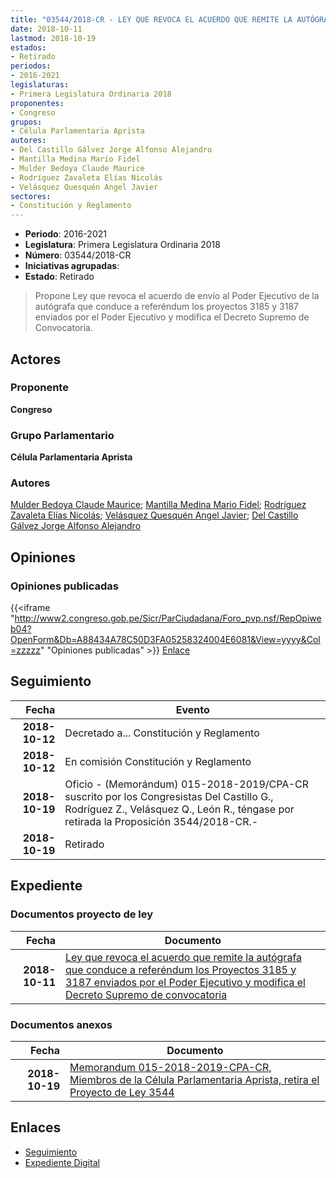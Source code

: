 ```yaml
---
title: "03544/2018-CR - LEY QUE REVOCA EL ACUERDO QUE REMITE LA AUTÓGRAFA QUE CONDUCE A REFERÉNDUM LOS PROYECTOS 3185 Y 3187 ENVIADOS POR EL PODER EJECUTIVO Y MODIFICA EL DECRETO SUPREMO DE CONVOCATORIA"
date: 2018-10-11
lastmod: 2018-10-19
estados:
- Retirado
periodos:
- 2016-2021
legislaturas:
- Primera Legislatura Ordinaria 2018
proponentes:
- Congreso
grupos:
- Célula Parlamentaria Aprista
autores:
- Del Castillo Gálvez Jorge Alfonso Alejandro
- Mantilla Medina Mario Fidel
- Mulder Bedoya Claude Maurice
- Rodríguez Zavaleta Elías Nicolás
- Velásquez Quesquén Angel Javier
sectores:
- Constitución y Reglamento
---
```

- **Periodo**: 2016-2021
- **Legislatura**: Primera Legislatura Ordinaria 2018
- **Número**: 03544/2018-CR
- **Iniciativas agrupadas**: 
- **Estado**: Retirado

> Propone Ley que revoca el acuerdo de envío al Poder Ejecutivo de la autógrafa que conduce a referéndum los proyectos 3185 y 3187 enviados por el Poder Ejecutivo y modifica el Decreto Supremo de Convocatoria.


## Actores

### Proponente

**Congreso**

### Grupo Parlamentario

**Célula Parlamentaria Aprista**

### Autores

[Mulder Bedoya Claude Maurice](mailto:mailto:mmulder@congreso.gob.pe); [Mantilla Medina Mario Fidel](mailto:mailto:mmantilla@congreso.gob.pe); [Rodríguez Zavaleta Elías Nicolás](mailto:mailto:erodriguez@congreso.gob.pe); [Velásquez Quesquén Angel Javier](mailto:mailto:jvelasquezq@congreso.gob.pe); [Del Castillo Gálvez Jorge Alfonso Alejandro](mailto:mailto:jdelcastillo@congreso.gob.pe)

## Opiniones

### Opiniones publicadas

{{<iframe "http://www2.congreso.gob.pe/Sicr/ParCiudadana/Foro_pvp.nsf/RepOpiweb04?OpenForm&Db=A88434A78C50D3FA05258324004E6081&View=yyyy&Col=zzzzz" "Opiniones publicadas" >}}
[Enlace](http://www2.congreso.gob.pe/Sicr/ParCiudadana/Foro_pvp.nsf/RepOpiweb04?OpenForm&Db=A88434A78C50D3FA05258324004E6081&View=yyyy&Col=zzzzz)


## Seguimiento

| Fecha | Evento |
|------:|--------|
| **2018-10-12** | Decretado a... Constitución y Reglamento |
| **2018-10-12** | En comisión Constitución y Reglamento |
| **2018-10-19** | Oficio - (Memorándum) 015-2018-2019/CPA-CR suscrito por los Congresistas Del Castillo G., Rodríguez Z., Velásquez Q., León R., téngase por retirada la Proposición 3544/2018-CR.- |
| **2018-10-19** | Retirado |

## Expediente

### Documentos proyecto de ley

| Fecha | Documento |
|------:|-----------|
| **2018-10-11** | [Ley que revoca el acuerdo que remite la autógrafa que conduce a referéndum los Proyectos 3185 y 3187 enviados por el Poder Ejecutivo y modifica el Decreto Supremo de convocatoria](http://www.leyes.congreso.gob.pe/Documentos/2016_2021/Proyectos_de_Ley_y_de_Resoluciones_Legislativas/PL0354420181011.pdf) |

### Documentos anexos

| Fecha | Documento |
|------:|-----------|
| **2018-10-19** | [Memorandum 015-2018-2019-CPA-CR, Miembros de la Célula Parlamentaria Aprista, retira el Proyecto de Ley 3544](http://www.leyes.congreso.gob.pe/Documentos/2016_2021/Retiro_de_Proyecto/MEMORANDUM-015-2018-2019-CPA-CR.pdf) |

## Enlaces

- [Seguimiento](http://www2.congreso.gob.pe/Sicr/TraDocEstProc/CLProLey2016.nsf/f7fff46988ca05b1052578e100829cc7/7a8bda7454d0c6390525832300803bdc?OpenDocument)
- [Expediente Digital](http://www2.congreso.gob.pe/Sicr/TraDocEstProc/Expvirt_2011.nsf/visbusqptramdoc1621/03544?opendocument)

